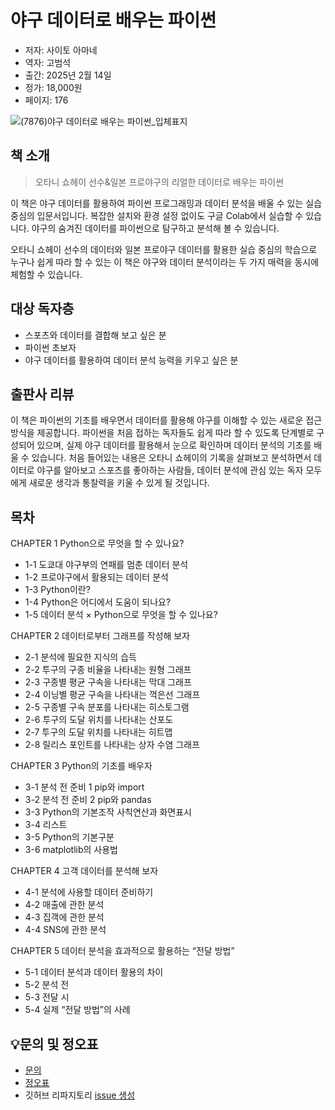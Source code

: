 # 야구 데이터로 배우는 파이썬

- 저자: 사이토 아마네
- 역자: 고범석
- 출간: 2025년 2월 14일
- 정가: 18,000원
- 페이지: 176

![(7876)야구 데이터로 배우는 파이썬_입체표지](https://github.com/user-attachments/assets/24063938-b192-4245-8101-7d4b99d7ba89)

## 책 소개

> 오타니 쇼헤이 선수&일본 프로야구의
> 리얼한 데이터로 배우는 파이썬

이 책은 야구 데이터를 활용하여 파이썬 프로그래밍과 데이터 분석을 배울 수 있는 실습 중심의 입문서입니다. 복잡한 설치와 환경 설정 없이도 구글 Colab에서 실습할 수 있습니다. 야구의 숨겨진 데이터를 파이썬으로 탐구하고 분석해 볼 수 있습니다.

오타니 쇼헤이 선수의 데이터와 일본 프로야구 데이터를 활용한 실습 중심의 학습으로 누구나 쉽게 따라 할 수 있는 이 책은 야구와 데이터 분석이라는 두 가지 매력을 동시에 체험할 수 있습니다.

## 대상 독자층
- 스포츠와 데이터를 결합해 보고 싶은 분
- 파이썬 초보자
- 야구 데이터를 활용하여 데이터 분석 능력을 키우고 싶은 분

## 출판사 리뷰
이 책은 파이썬의 기초를 배우면서 데이터를 활용해 야구를 이해할 수 있는 새로운 접근 방식을 제공합니다. 파이썬을 처음 접하는 독자들도 쉽게 따라 할 수 있도록 단계별로 구성되어 있으며, 실제 야구 데이터를 활용해서 눈으로 확인하며 데이터 분석의 기초를 배울 수 있습니다.
처음 들어있는 내용은 오타니 쇼헤이의 기록을 살펴보고 분석하면서 데이터로 야구를 알아보고 스포츠를 좋아하는 사람들, 데이터 분석에 관심 있는 독자 모두에게 새로운 생각과 통찰력을 키울 수 있게 될 것입니다.


## 목차
CHAPTER 1 Python으로 무엇을 할 수 있나요?
- 1-1 도쿄대 야구부의 연패를 멈춘 데이터 분석
- 1-2 프로야구에서 활용되는 데이터 분석
- 1-3 Python이란?
- 1-4 Python은 어디에서 도움이 되나요?
- 1-5 데이터 분석 × Python으로 무엇을 할 수 있나요?

CHAPTER 2 데이터로부터 그래프를 작성해 보자
- 2-1 분석에 필요한 지식의 습득
- 2-2 투구의 구종 비율을 나타내는 원형 그래프
- 2-3 구종별 평균 구속을 나타내는 막대 그래프
- 2-4 이닝별 평균 구속을 나타내는 꺽은선 그래프
- 2-5 구종별 구속 분포를 나타내는 히스토그램
- 2-6 투구의 도달 위치를 나타내는 산포도
- 2-7 투구의 도달 위치를 나타내는 히트맵
- 2-8 릴리스 포인트를 나타내는 상자 수염 그래프

CHAPTER 3 Python의 기초를 배우자
- 3-1 분석 전 준비 1 pip와 import
- 3-2 분석 전 준비 2 pip와 pandas
- 3-3 Python의 기본조작 사칙연산과 화면표시
- 3-4 리스트
- 3-5 Python의 기본구분
- 3-6 matplotlib의 사용법

CHAPTER 4 고객 데이터를 분석해 보자
- 4-1 분석에 사용할 데이터 준비하기
- 4-2 매출에 관한 분석
- 4-3 집객에 관한 분석
- 4-4 SNS에 관한 분석

CHAPTER 5 데이터 분석을 효과적으로 활용하는 “전달 방법”
- 5-1 데이터 분석과 데이터 활용의 차이
- 5-2 분석 전
- 5-3 전달 시
- 5-4 실제 “전달 방법”의 사례

## 💡문의 및 정오표
- [문의](mailto:Support@youngjin.com)
- [정오표](https://www.youngjin.com/Artyboard/mboard.asp?strBoardID=errata)
- 깃허브 리파지토리 [issue 생성](https://github.com/Youngjin-com/py_baseball_data/issues/new)
